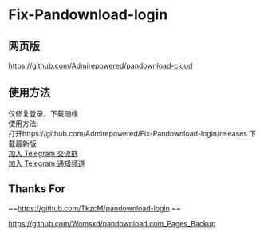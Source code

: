 # Fix-Pandownload-login
## 网页版   
https://github.com/Admirepowered/pandownload-cloud    
## 使用方法   
仅修复登录，下载随缘    
使用方法:   
打开https://github.com/Admirepowered/Fix-Pandownload-login/releases  下载最新版    
[加入 Telegram 交流群](https://t.me/fixpd)   
[加入 Telegram 通知频道](https://t.me/fixpds)   
## Thanks For
~~https://github.com/TkzcM/pandownload-login  ~~    

https://github.com/Womsxd/pandownload.com_Pages_Backup  
